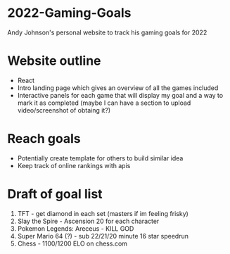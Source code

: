 # 2022-Gaming-Goals
Andy Johnson's personal website to track his gaming goals for 2022

# Website outline
- React
- Intro landing page which gives an overview of all the games included
- Interactive panels for each game that will display my goal and a way to mark it as completed (maybe I can have a section to upload video/screenshot of obtaing it?)

# Reach goals
- Potentially create template for others to build similar idea
- Keep track of online rankings with apis

# Draft of goal list
1. TFT - get diamond in each set (masters if im feeling frisky)
2. Slay the Spire - Ascension 20 for each character
3. Pokemon Legends: Areceus - KILL GOD
4. Super Mario 64 (?) - sub 22/21/20 minute 16 star speedrun
5. Chess - 1100/1200 ELO on chess.com
